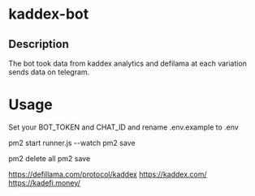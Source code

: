 # kaddex-bot


## Description

The bot took data from kaddex analytics and defilama at each variation sends data on telegram.

# Usage

Set your BOT_TOKEN and CHAT_ID and rename .env.example to .env

pm2 start runner.js --watch
pm2 save

pm2 delete all
pm2 save

https://defillama.com/protocol/kaddex
https://kaddex.com/
https://kadefi.money/
